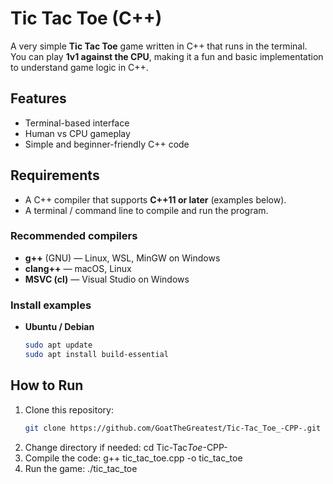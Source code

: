 # Tic Tac Toe (C++)

A very simple **Tic Tac Toe** game written in C++ that runs in the terminal.  
You can play **1v1 against the CPU**, making it a fun and basic implementation to understand game logic in C++.

## Features

- Terminal-based interface
- Human vs CPU gameplay
- Simple and beginner-friendly C++ code

## Requirements

- A C++ compiler that supports **C++11 or later** (examples below).
- A terminal / command line to compile and run the program.

### Recommended compilers

- **g++** (GNU) — Linux, WSL, MinGW on Windows
- **clang++** — macOS, Linux
- **MSVC (cl)** — Visual Studio on Windows

### Install examples

- **Ubuntu / Debian**
  ```bash
  sudo apt update
  sudo apt install build-essential
  ```

## How to Run

1. Clone this repository:
   ```bash
   git clone https://github.com/GoatTheGreatest/Tic-Tac_Toe_-CPP-.git
   ```
2. Change directory if needed:
   cd Tic-Tac*Toe*-CPP-
3. Compile the code:
   g++ tic_tac_toe.cpp -o tic_tac_toe
4. Run the game:
   ./tic_tac_toe
